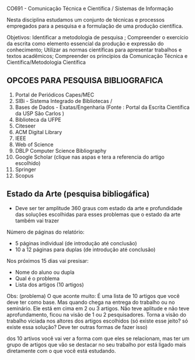 CO691 - Comunicação Técnica e Científica / Sistemas de Informação

Nesta disciplina estudamos um conjunto de técnicas e processos empregados para
a pesquisa e a formulação de uma produção científica.

Objetivos: Identificar a metodologia de pesquisa ; Compreender o
exercício da escrita como elemento essencial da produção e expressão do
conhecimento; Utilizar as normas científicas para apresentar trabalhos e
textos acadêmicos; Compreender os princípios da Comunicação Técnica e
Científica/Metodologia Científica

## OPCOES PARA PESQUISA BIBLIOGRAFICA

1. Portal de Periódicos Capes/MEC
2. SIBi - Sistema Integrado de Bibliotecas /
3. Bases de Dados - Exatas/Engenharia (Fonte : Portal da Escrita Científica da USP São Carlos )
4. Biblioteca da UFPE
5. Citeseer
6. ACM Digital Library
7. IEEE
8. Web of Science
9. DBLP Computer Science Bibliography
10. Google Scholar (clique nas aspas e tera a referencia do artigo escolhido)
11. Springer
12. Scopus

## Estado da Arte (pesquisa bibliogáfica)

- Deve ser ter amplitude 360 graus com estado da arte e profundidade das soluções escolhidas para esses problemas que o estado da arte também vai trazer





Número de páginas do relatório:
- 5 páginas individual (de introdução até conclusão)
- 10 a 12 páginas para duplas (de introdução até conclusão)

Nos próximos 15 dias vai presisar:
- Nome do aluno ou dupla
- Qual é o problema
- Lista dos artigos (10 artigos)

Obs: (problema) O que aconte muito: É uma lista de 10 artigos que você deve ter como base. Mas quando chega na entrega do trabalho ou no seminário. Ele está em cima em 2 ou 3 artigos. Não teve aplitude e não teve aprofundamento, ficou na visão de 1 ou 2 pesquisadores. Torna a visão do trabalho viciada nos altores dos artigos escolhidos (só existe esse jeito? só existe essa solução? Deve ter outras formas de fazer isso)

dos 10 artivos você vai ver a forma com que eles se relacionam, mas ter um grupo de artigos que vão se destacar no seu trabalho por está ligado mais diretamente com o que você está estudando.
